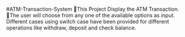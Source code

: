 #ATM-Transaction-System
This Project Display the ATM Transaction.
The user will choose from any one of the available options as input. Different cases using 
switch case have been provided for different operations like withdraw, deposit and 
check balance.

